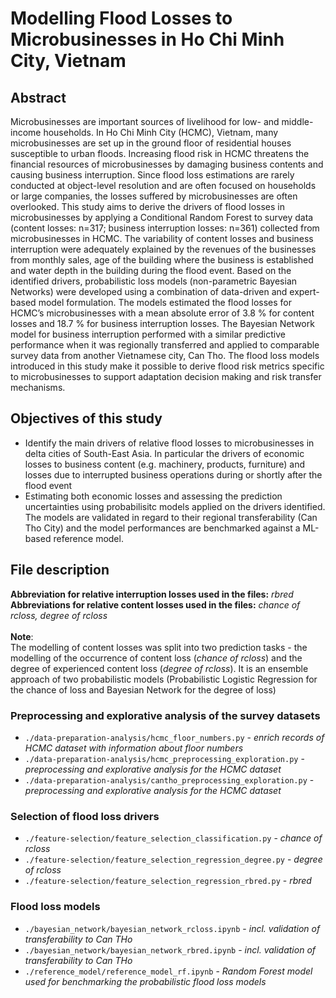 # Modelling Flood Losses to Microbusinesses in Ho Chi Minh City, Vietnam

## Abstract
Microbusinesses are important sources of livelihood for low- and middle-income households. 
In Ho Chi Minh City (HCMC), Vietnam, many microbusinesses are set up in the ground floor of residential houses susceptible to urban floods.
Increasing flood risk in HCMC threatens the financial resources of microbusinesses by damaging business contents and causing business interruption. Since flood loss estimations are rarely conducted at object-level resolution and are often focused on households or large companies, the losses suffered by microbusinesses are often overlooked. 
This study aims to derive the drivers of flood losses in microbusinesses by applying a Conditional Random Forest to survey data (content losses: n=317; business interruption losses: n=361) collected from microbusinesses in HCMC. 
The variability of content losses and business interruption were adequately explained by the revenues of the businesses from monthly sales, age of the building where the business is established and water depth in the building during the flood event. 
Based on the identified drivers, probabilistic loss models (non-parametric Bayesian Networks) were developed using a combination of data-driven and expert-based model formulation. 
The models estimated the flood losses for HCMC’s microbusinesses with a mean absolute error of 3.8 % for content losses and 18.7 % for business interruption losses. The Bayesian Network model for business interruption performed with a similar predictive performance when it was regionally transferred and applied to comparable survey data from another Vietnamese city, Can Tho. 
The flood loss models introduced in this study make it possible to derive flood risk metrics specific to microbusinesses to support adaptation decision making and risk transfer mechanisms.


## Objectives of this study
- Identify the main drivers of relative flood losses to microbusinesses in delta cities of South-East Asia. In particular the drivers of economic losses to business content (e.g. machinery, products, furniture) and losses due to interrupted business operations during or shortly after the flood event
- Estimating both economic losses and assessing the prediction uncertainties using probabilisitc models applied on the drivers identified. The models are validated in regard to their regional transferability (Can Tho City) and the model performances are benchmarked against a ML-based reference model. 


## File description
**Abbreviation for relative interruption losses used in the files:** *rbred* \
**Abbreviations for relative content losses used in the files:** *chance of rcloss, degree of rcloss*\
\
**Note**: \
The modelling of content losses was split into two prediction tasks - the modelling of the occurrence of content loss (*chance of rcloss*) and the  degree of experienced content loss (*degree of rcloss*). It is an ensemble approach of two probabilistic models (Probabilistic Logistic Regression for the chance of loss and Bayesian Network for the degree of loss) 

### Preprocessing and explorative analysis of the survey datasets
- `./data-preparation-analysis/hcmc_floor_numbers.py`  - *enrich records of HCMC dataset with information about floor numbers*
- `./data-preparation-analysis/hcmc_preprocessing_exploration.py`  -  *preprocessing and explorative analysis for the HCMC dataset*
- `./data-preparation-analysis/cantho_preprocessing_exploration.py` -  *preprocessing and explorative analysis for the HCMC dataset*

### Selection of flood loss drivers
- `./feature-selection/feature_selection_classification.py`   - *chance of rcloss* 
- `./feature-selection/feature_selection_regression_degree.py`  - *degree of rcloss*
- `./feature-selection/feature_selection_regression_rbred.py`  -  *rbred*

### Flood loss models
- `./bayesian_network/bayesian_network_rcloss.ipynb`  - *incl. validation of transferability to Can THo*
- `./bayesian_network/bayesian_network_rbred.ipynb`  - *incl. validation of transferability to Can THo*
- `./reference_model/reference_model_rf.ipynb`  - *Random Forest model used for benchmarking the probabilistic flood loss models*
